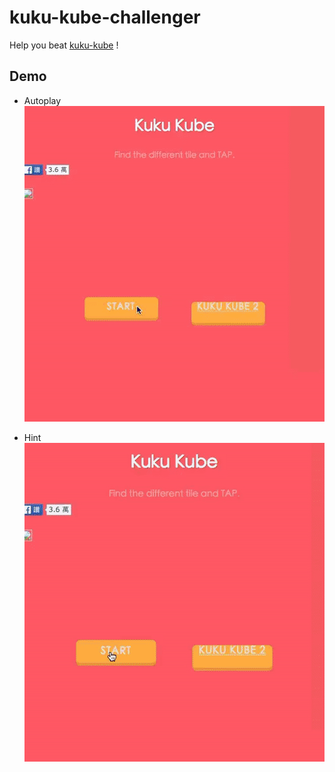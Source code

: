 # kuku-kube-challenger

Help you beat [kuku-kube](http://kuku-kube.com/) !

## Demo
* Autoplay
![autoplay](https://github.com/DerayGa/kuku-kube-challenger/blob/master/autoplay.gif)

* Hint
![hint](https://github.com/DerayGa/kuku-kube-challenger/blob/master/hint.gif)